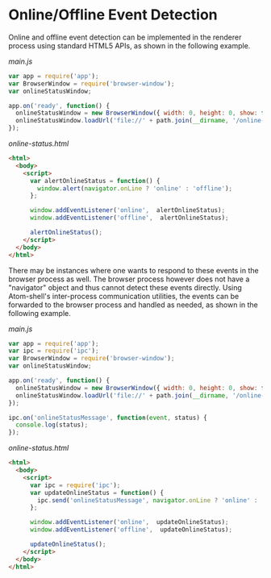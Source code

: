 # Online/Offline Event Detection

Online and offline event detection can be implemented in the renderer process
using standard HTML5 APIs, as shown in the following example.

_main.js_

```javascript
var app = require('app');
var BrowserWindow = require('browser-window');
var onlineStatusWindow;

app.on('ready', function() {
  onlineStatusWindow = new BrowserWindow({ width: 0, height: 0, show: false });
  onlineStatusWindow.loadUrl('file://' + path.join(__dirname, '/online-status.html'));
});
```

_online-status.html_

```html
<html>
  <body>
    <script>
      var alertOnlineStatus = function() {
        window.alert(navigator.onLine ? 'online' : 'offline');
      };

      window.addEventListener('online',  alertOnlineStatus);
      window.addEventListener('offline',  alertOnlineStatus);

      alertOnlineStatus();
    </script>
  </body>
</html>
```

There may be instances where one wants to respond to these events in the
browser process as well.  The browser process however does not have a
"navigator" object and thus cannot detect these events directly.  Using
Atom-shell's inter-process communication utilities, the events can be forwarded
to the browser process and handled as needed, as shown in the following example.

_main.js_

```javascript
var app = require('app');
var ipc = require('ipc');
var BrowserWindow = require('browser-window');
var onlineStatusWindow;

app.on('ready', function() {
  onlineStatusWindow = new BrowserWindow({ width: 0, height: 0, show: false });
  onlineStatusWindow.loadUrl('file://' + path.join(__dirname, '/online-status.html'));
});

ipc.on('onlineStatusMessage', function(event, status) {
  console.log(status);
});
```

_online-status.html_

```html
<html>
  <body>
    <script>
      var ipc = require('ipc');
      var updateOnlineStatus = function() {
        ipc.send('onlineStatusMessage', navigator.onLine ? 'online' : 'offline');
      };

      window.addEventListener('online',  updateOnlineStatus);
      window.addEventListener('offline',  updateOnlineStatus);

      updateOnlineStatus();
    </script>
  </body>
</html>
```
